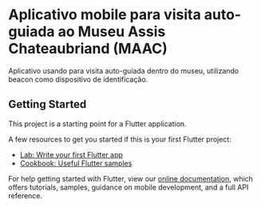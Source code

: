 # Aplicativo mobile para visita auto-guiada ao Museu Assis Chateaubriand (MAAC)

Aplicativo usando para visita auto-guiada dentro do museu, utilizando beacon como dispositivo de identificação.

## Getting Started

This project is a starting point for a Flutter application.

A few resources to get you started if this is your first Flutter project:

- [Lab: Write your first Flutter app](https://flutter.dev/docs/get-started/codelab)
- [Cookbook: Useful Flutter samples](https://flutter.dev/docs/cookbook)

For help getting started with Flutter, view our
[online documentation](https://flutter.dev/docs), which offers tutorials,
samples, guidance on mobile development, and a full API reference.
